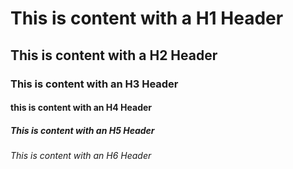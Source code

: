# This is content with a H1 Header
## This is content with a H2 Header
### This is content with an H3 Header
#### this is content with an H4 Header
##### This is content with an H5 Header
###### This is content with an H6 Header
